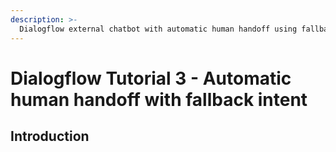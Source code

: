 ```yaml
---
description: >-
  Dialogflow external chatbot with automatic human handoff using fallback intent
---
```


# Dialogflow  Tutorial 3 - Automatic human handoff with fallback intent

## Introduction